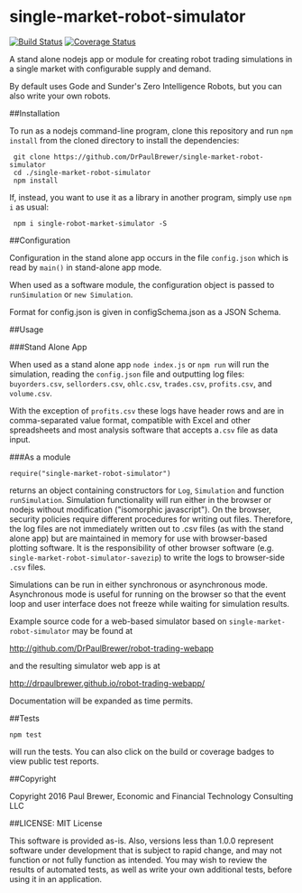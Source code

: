 single-market-robot-simulator
========
[![Build Status](https://travis-ci.org/DrPaulBrewer/single-market-robot-simulator.svg?branch=master)](https://travis-ci.org/DrPaulBrewer/single-market-robot-simulator)
[![Coverage Status](https://coveralls.io/repos/github/DrPaulBrewer/single-market-robot-simulator/badge.svg?branch=master)](https://coveralls.io/github/DrPaulBrewer/single-market-robot-simulator?branch=master)


A stand alone nodejs app or module for creating robot trading simulations in a single market with configurable supply and demand. 

By default uses Gode and Sunder's Zero Intelligence Robots, but you can also write your own robots.

##Installation

To run as a nodejs command-line program, clone this repository and run `npm install` from the cloned
directory to install the dependencies:

     git clone https://github.com/DrPaulBrewer/single-market-robot-simulator
     cd ./single-market-robot-simulator
     npm install     

If, instead, you want to use it as a library in another program, simply use `npm i` as usual:

     npm i single-robot-market-simulator -S
    
##Configuration

Configuration in the stand alone app occurs in the file `config.json` which is read by `main()` in stand-alone app mode.

When used as a software module, the configuration object is passed to `runSimulation` or `new Simulation`.
    
Format for config.json is given in configSchema.json as a JSON Schema.

##Usage 

###Stand Alone App

When used as a stand alone app `node index.js` or `npm run` will run the simulation, reading the `config.json` file and
outputting log files: `buyorders.csv`, `sellorders.csv`, `ohlc.csv`, `trades.csv`, `profits.csv`, and `volume.csv`. 

With the exception of `profits.csv` these logs have header rows and are in comma-separated value format, compatible with
Excel and other spreadsheets and most analysis software that accepts  a`.csv` file as data input.

###As a module

    require("single-market-robot-simulator")

returns an object containing constructors for `Log`, `Simulation` and function `runSimulation`.  Simulation functionality
will run either in the browser or nodejs without modification ("isomorphic javascript").  On the browser, security policies
require different procedures for writing out files.  Therefore, the log files are not immediately written out to .csv files
(as with the stand alone app) but are maintained in memory for use with browser-based plotting software.  It is the 
responsibility of other browser software (e.g. `single-market-robot-simulator-savezip`) to write the logs to browser-side
`.csv` files.    


Simulations can be run in either synchronous or asynchronous mode.  Asynchronous mode is useful for running on the browser
so that the event loop and user interface does not freeze while waiting for simulation results.

Example source code for a web-based simulator based on `single-market-robot-simulator` may be found at

http://github.com/DrPaulBrewer/robot-trading-webapp

and the resulting simulator web app is at

http://drpaulbrewer.github.io/robot-trading-webapp/

Documentation will be expanded as time permits.  

##Tests

    npm test
    
will run the tests.  You can also click on the build or coverage badges to view public test reports.

##Copyright 

Copyright 2016 Paul Brewer, Economic and Financial Technology Consulting LLC

##LICENSE: MIT License

This software is provided as-is.  Also, versions less than 1.0.0 represent software under development that is subject
to rapid change, and may not function or not fully function as intended. You may wish to review the results of 
automated tests, as well as write your own additional tests, before using it in an application.



